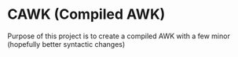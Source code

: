 # CAWK (Compiled AWK)

Purpose of this project is to create a compiled AWK with a few minor (hopefully better syntactic changes)
